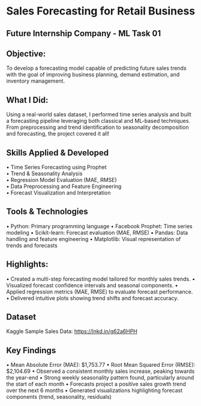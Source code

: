 # Sales Forecasting for Retail Business
## Future Internship Company - ML Task 01
## Objective:
To develop a forecasting model capable of predicting future sales trends with the goal of improving business planning, demand estimation, and inventory management.
## What I Did:
Using a real-world sales dataset, I performed time series analysis and built a forecasting pipeline leveraging both classical and ML-based techniques. From preprocessing and trend identification to seasonality decomposition and forecasting, the project covered it all!
## Skills Applied & Developed
•	Time Series Forecasting using Prophet<br>
•	Trend & Seasonality Analysis<br>
•	Regression Model Evaluation (MAE, RMSE)<br>
•	Data Preprocessing and Feature Engineering<br>
•	Forecast Visualization and Interpretation
## Tools & Technologies
  •	Python: Primary programming language
  •	Facebook Prophet: Time series modeling
  •	Scikit-learn: Forecast evaluation (MAE, RMSE)
  •	Pandas: Data handling and feature engineering
  •	Matplotlib: Visual representation of trends and forecasts
## Highlights:
  •	Created a multi-step forecasting model tailored for monthly sales trends.
  •	Visualized forecast confidence intervals and seasonal components.
  •	Applied regression metrics (MAE, RMSE) to evaluate forecast performance.
  •	Delivered intuitive plots showing trend shifts and forecast accuracy.
## Dataset
Kaggle Sample Sales Data: https://lnkd.in/g62a6HPH
## Key Findings
  •	Mean Absolute Error (MAE): $1,753.77
  •	Root Mean Squared Error (RMSE): $2,104.69
  •	Observed a consistent monthly sales increase, peaking towards the year-end
  •	Strong weekly seasonality pattern found, particularly around the start of each month
  •	Forecasts project a positive sales growth trend over the next 6 months
  •	Generated visualizations highlighting forecast components (trend, seasonality, residuals)



